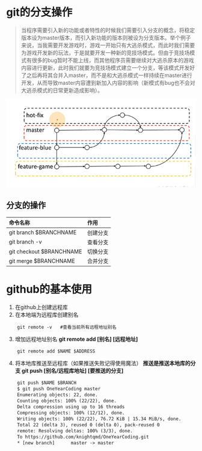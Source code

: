#   git的分支操作
>当程序需要引入新的功能或者特性的时候我们需要引入分支的概念，将稳定版本设为master版本，而引入新功能的版本则被设为分支版本。举个例子来说，当我需要开发游戏时，游戏一开始只有大逃杀模式，而此时我们需要为游戏开发新的玩法，于是就要开发一种新的竞技场模式。但由于竞技场模式有很多的bug暂时不能上线，而其他程序员需要继续对大逃杀原本的游戏内容进行更新，此时我们就要为竞技场模式建立一个分支，等该模式开发好了之后再将其合并入master，而不是和大逃杀模式一样持续在master进行开发，从而导致master内容遭到新加入内容的影响（新模式有bug也不会对大逃杀模式的日常更新造成影响）。


![分支示意图](./image/%E5%88%86%E6%94%AF%E7%A4%BA%E6%84%8F%E5%9B%BE.png#pic_center)

##  分支的操作
|命令名称|作用|
|:-----|:----|
|git branch $BRANCHNAME|创建分支|
|git branch -v|查看分支|
|git checkout $BRANCHNAME|切换分支|
|git merge $BRANCHNAME |合并分支|


#   github的基本使用
1. 在github上创建远程库
2. 在本地端为远程库创建别名
```shell
    git remote -v   #查看当前所有远程地址别名
```
3. 增加远程地址别名
    **git remote add [别名] [远程地址]**
```shell
    git remote add $NAME $ADDRESS
```
4. 将本地库推送至远程库（如果推送失败记得使用魔法）
   **推送是推送本地库的分支 git push [别名/远程库地址] [要推送的分支]**
```shell
    git push $NAME $BRANCH
    $ git push OneYearCoding master
    Enumerating objects: 22, done.
    Counting objects: 100% (22/22), done.
    Delta compression using up to 16 threads
    Compressing objects: 100% (12/12), done.
    Writing objects: 100% (22/22), 76.72 KiB | 15.34 MiB/s, done.
    Total 22 (delta 3), reused 0 (delta 0), pack-reused 0
    remote: Resolving deltas: 100% (3/3), done.
    To https://github.com/knightqmd/OneYearCoding.git
    * [new branch]      master -> master

```